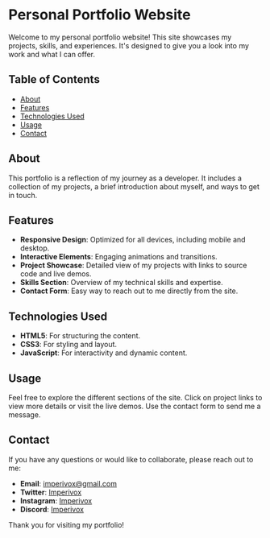 # Personal Portfolio Website

Welcome to my personal portfolio website! This site showcases my projects, skills, and experiences. It's designed to give you a look into my work and what I can offer.

## Table of Contents

- [About](#about)
- [Features](#features)
- [Technologies Used](#technologies-used)
- [Usage](#usage)
- [Contact](#contact)

## About

This portfolio is a reflection of my journey as a developer. It includes a collection of my projects, a brief introduction about myself, and ways to get in touch.

## Features

- **Responsive Design**: Optimized for all devices, including mobile and desktop.
- **Interactive Elements**: Engaging animations and transitions.
- **Project Showcase**: Detailed view of my projects with links to source code and live demos.
- **Skills Section**: Overview of my technical skills and expertise.
- **Contact Form**: Easy way to reach out to me directly from the site.

## Technologies Used

- **HTML5**: For structuring the content.
- **CSS3**: For styling and layout.
- **JavaScript**: For interactivity and dynamic content.

## Usage

Feel free to explore the different sections of the site. Click on project links to view more details or visit the live demos. Use the contact form to send me a message.

## Contact

If you have any questions or would like to collaborate, please reach out to me:

- **Email**: [imperivox@gmail.com](mailto:imperivox@gmail.com)
- **Twitter**: [Imperivox](https://twitter.com/imperivox)
- **Instagram**: [Imperivox](https://www.instagram.com/imperivox)
- **Discord**: [Imperivox](https://discord.com/users/827963439481487440)

Thank you for visiting my portfolio!